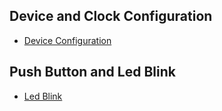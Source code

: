 ## Device and Clock Configuration
* [Device Configuration](https://github.com/i9Workshop/StarterBoardV1-PIC18F25K42-ClockConfigAndLedAndPushButton/blob/main/StarterBoardV1-PIC18F25K42-ClockConfigAndLedAndPushButton.X/main.c)

## Push Button and Led Blink
* [Led Blink](https://github.com/i9Workshop/StarterBoardV1-PIC18F25K42-ClockConfigAndLedAndPushButton/blob/main/StarterBoardV1-PIC18F25K42-ClockConfigAndLedAndPushButton.X/program.c)
